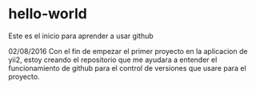 # hello-world
Este es el inicio para aprender a usar github

02/08/2016 Con el fin de empezar el primer proyecto en la aplicacion de yii2, estoy creando el repositorio que me ayudara a entender el funcionamiento de github para el control de versiones que usare para el proyecto.
